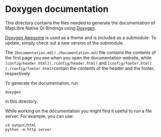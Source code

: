 # Doxygen documentation

This directory contains the files needed to generate the documentation
of MapLibre Native Qt Bindings using [Doxygen](https://www.doxygen.nl).

[Doxygen Awesome](https://jothepro.github.io/doxygen-awesome-css/index.html)
is used as a theme and is included as a submodule.
To update, simply check out a new version of the submodule.

The `[Documentation.md](./Documentation.md)` file contains the contents of
the first page you see when you open the documentation website,
while `[config/header.html](./config/header.html)` and
`[config/footer.html](./config/footer.html)`contain the contents of
the header and the footer, respectively.

To generate the documentation, run

```shell
doxygen
```

in this directory.

While working on the documentation you might find it useful to run a file server.
For example, you can use:

```shell
cd output/html
python -m http.server
```
